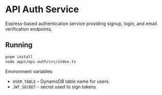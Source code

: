 # API Auth Service

Express-based authentication service providing signup, login, and email verification endpoints.

## Running

```bash
pnpm install
node apps/api-auth/src/index.ts
```

Environment variables:
- `USER_TABLE` – DynamoDB table name for users
- `JWT_SECRET` – secret used to sign tokens
